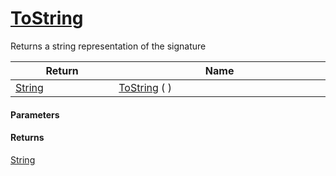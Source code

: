 # [ToString](./Signature--ToString.md)

Returns a string representation of the signature

| Return<div><a href="#"><img width=225></a></div> | Name<div><a href="#"><img width=525></a></div> | 
| --- | --- | 
| [String](https://docs.microsoft.com/en-us/dotnet/api/System.String) | [ToString](./Signature--ToString.md) ( ) | 


#### Parameters

#### Returns
[String](https://docs.microsoft.com/en-us/dotnet/api/System.String)<br>
